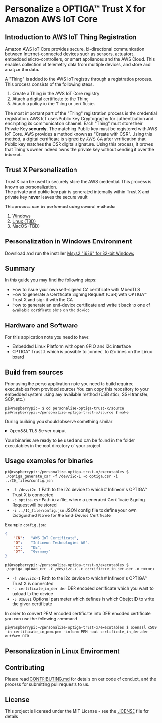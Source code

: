 # Personalize a OPTIGA™ Trust X for Amazon AWS IoT Core

## Introduction to AWS IoT Thing Registration

Amazon AWS IoT Core provides secure, bi-directional communication between Internet-connected devices such as sensors, actuators, embedded micro-controllers, or smart appliances and the AWS Cloud. This enables collection of telemetry data from multiple devices, and store and analyze the data.

A "Thing" is added to the AWS IoT registry through a registration process.
This process consists of the following steps.
1. Create a Thing in the AWS IoT Core registry
2. Attach a digital certificate to the Thing
3. Attach a policy to the Thing or certificate.

The most important part of the "Thing" registration process is the credential registration. AWS IoT uses Public Key Cryptography for authentication and encrypting its communication channel. Each "Thing" must store their Private Key **securely**. The matching Public key must be registered with AWS IoT Core. AWS provides a method known as "Create with CSR". Using this method, a digital certificate is signed by AWS CA after verification that Public key matches the CSR digital signature. Using this process, it proves that Thing's owner indeed owns the private key without sending it over the internet.

## Trust X Personalization
Trust X can be used to securely store the AWS credential. This process is known as personalization.  
The private and public key pair is generated internally within Trust X and private key **never** leaves the secure vault.

This process can be performed using several methods:
1. [Windows](#Personalization-in-Windows-Environment)
2. [Linux (TBD)](#Personalization-in-Linux-Environment)
3. MacOS (TBD)

## Personalization in Windows Environment

Download and run the installer [Msys2 "i686" for 32-bit Windows](https://www.msys2.org/)


## Summary
In this guide you may find the following steps:
* How to issue your own self-signed CA certificate with MbedTLS
* How to generate a Certificate Signing Request (CSR) with OPTIGA™ Trust X and sign it with the CA
* How to generate an end-device certificate and write it back to one of available certificate slots on the device

## Hardware and Software
For this application note you need to have:
* Embedded Linux Platform with open GPIO and i2c interface
* OPTIGA™ Trust X which is possible to connect to i2c lines on the Linux board

## Build from sources
Prior using the perso application note you need to build required executables from provided sources
You can copy this repository to your embedded system using any available method (USB stick, SSH transfer, SCP, etc.)


```console
pi@raspberrypi:~ $ cd personalize-optiga-trust-x/source
pi@raspberrypi:~/personalize-optiga-trust-x/source $ make
```
During building you should observe something similar
<details>
  <summary> OpenSSL TLS Server output</summary>

```console
mkdir -p ./build
mkdir -p ./../executables
make -C ./mbedtls-2.6.0/ no_test
make[1]: Entering directory '/home/pi/personalize-optiga-trust-x/source/mbedtls-2.6.0'
make[2]: Entering directory '/home/pi/personalize-optiga-trust-x/source/mbedtls-2.6.0/library'
  CC    aes.c
  CC    aesni.c
  CC    arc4.c
  CC    asn1parse.c
  CC    asn1write.c
  CC    base64.c
  CC    bignum.c
  CC    blowfish.c
  CC    camellia.c
  CC    ccm.c
  CC    cipher.c
  CC    cipher_wrap.c
  CC    cmac.c
  CC    ctr_drbg.c
  CC    des.c
  CC    dhm.c
  CC    ecdh.c
  CC    ecdsa.c
  CC    ecjpake.c
  CC    ecp.c
  CC    ecp_curves.c
  CC    entropy.c
  CC    entropy_poll.c
  CC    error.c
  CC    gcm.c
  CC    havege.c
  CC    hmac_drbg.c
  CC    md.c
  CC    md2.c
  CC    md4.c
  CC    md5.c
  CC    md_wrap.c
  CC    memory_buffer_alloc.c
  CC    oid.c
  CC    padlock.c
  CC    pem.c
  CC    pk.c
  CC    pk_wrap.c
  CC    pkcs12.c
  CC    pkcs5.c
  CC    pkparse.c
  CC    pkwrite.c
  CC    platform.c
  CC    ripemd160.c
  CC    rsa.c
  CC    sha1.c
  CC    sha256.c
  CC    sha512.c
  CC    threading.c
  CC    timing.c
  CC    version.c
  CC    version_features.c
  CC    xtea.c
  AR    libmbedcrypto.a
  RL    libmbedcrypto.a
  CC    certs.c
  CC    pkcs11.c
  CC    x509.c
  CC    x509_create.c
  CC    x509_crl.c
  CC    x509_crt.c
  CC    x509_csr.c
  CC    x509write_crt.c
  CC    x509write_csr.c
  AR    libmbedx509.a
  RL    libmbedx509.a
  CC    debug.c
  CC    net_sockets.c
  CC    ssl_cache.c
  CC    ssl_ciphersuites.c
  CC    ssl_cli.c
  CC    ssl_cookie.c
  CC    ssl_srv.c
  CC    ssl_ticket.c
  CC    ssl_tls.c
  AR    libmbedtls.a
  RL    libmbedtls.a
make[2]: Leaving directory '/home/pi/personalize-optiga-trust-x/source/mbedtls-2.6.0/library'
make[2]: Entering directory '/home/pi/personalize-optiga-trust-x/source/mbedtls-2.6.0/programs'
  CC    aes/aescrypt2.c
  CC    aes/crypt_and_hash.c
  CC    hash/hello.c
  CC    hash/generic_sum.c
  CC    pkey/dh_client.c
  CC    pkey/dh_genprime.c
  CC    pkey/dh_server.c
  CC    pkey/ecdh_curve25519.c
  CC    pkey/ecdsa.c
  CC    pkey/gen_key.c
  CC    pkey/key_app.c
  CC    pkey/key_app_writer.c
  CC    pkey/mpi_demo.c
  CC    pkey/pk_decrypt.c
  CC    pkey/pk_encrypt.c
  CC    pkey/pk_sign.c
  CC    pkey/pk_verify.c
  CC    pkey/rsa_genkey.c
  CC    pkey/rsa_decrypt.c
  CC    pkey/rsa_encrypt.c
  CC    pkey/rsa_sign.c
  CC    pkey/rsa_verify.c
  CC    pkey/rsa_sign_pss.c
  CC    pkey/rsa_verify_pss.c
  CC    ssl/dtls_client.c
  CC    ssl/dtls_server.c
  CC    ssl/ssl_client1.c
  CC    ssl/ssl_client2.c
  CC    ssl/ssl_server.c
  CC    ssl/ssl_server2.c
  CC    ssl/ssl_fork_server.c
  CC    ssl/mini_client.c
  CC    ssl/ssl_mail_client.c
  CC    random/gen_entropy.c
  CC    random/gen_random_havege.c
  CC    random/gen_random_ctr_drbg.c
  CC    test/ssl_cert_test.c
  CC    test/benchmark.c
  CC    test/selftest.c
  CC    test/udp_proxy.c
  CC    util/pem2der.c
  CC    util/strerror.c
  CC    x509/cert_app.c
  CC    x509/crl_app.c
  CC    x509/cert_req.c
  CC    x509/cert_write.c
  CC    x509/req_app.c
make[2]: Leaving directory '/home/pi/personalize-optiga-trust-x/source/mbedtls-2.6.0/programs'
make[1]: Leaving directory '/home/pi/personalize-optiga-trust-x/source/mbedtls-2.6.0'
Compiling optiga_trust_x/optiga/crypt/optiga_crypt.c
Compiling optiga_trust_x/optiga/util/optiga_util.c
Compiling optiga_trust_x/optiga/cmd/CommandLib.c
Compiling optiga_trust_x/optiga/common/Logger.c
Compiling optiga_trust_x/optiga/common/Util.c
Compiling optiga_trust_x/optiga/comms/optiga_comms.c
Compiling optiga_trust_x/optiga/comms/ifx_i2c/ifx_i2c.c
Compiling optiga_trust_x/optiga/comms/ifx_i2c/ifx_i2c_config.c
Compiling optiga_trust_x/optiga/comms/ifx_i2c/ifx_i2c_data_link_layer.c
Compiling optiga_trust_x/optiga/comms/ifx_i2c/ifx_i2c_physical_layer.c
Compiling optiga_trust_x/optiga/comms/ifx_i2c/ifx_i2c_transport_layer.c
Compiling optiga_trust_x/pal/linux/pal.c
Compiling optiga_trust_x/pal/linux/pal_gpio.c
Compiling optiga_trust_x/pal/linux/pal_i2c.c
Compiling optiga_trust_x/pal/linux/pal_ifx_i2c_config.c
Compiling optiga_trust_x/pal/linux/pal_os_event.c
Compiling optiga_trust_x/pal/linux/pal_os_lock.c
Compiling optiga_trust_x/pal/linux/pal_os_timer.c
Compiling json_parser/cJSON.c
Compiling json_parser/JSON_parser.c
Compiling optiga_generate_csr.c
optiga_generate_csr.c: In function ‘__optiga_sign_wrap’:
optiga_generate_csr.c:88:35: warning: passing argument 1 of ‘optiga_crypt_ecdsa_sign’ discards ‘const’ qualifier from pointer target type [-Wdiscarded-qualifiers]
  status = optiga_crypt_ecdsa_sign(hash, hash_len, optiga_key_id, der_signature, &ds_len);
                                   ^~~~
In file included from optiga_generate_csr.c:54:0:
./optiga_trust_x/optiga/include/optiga/optiga_crypt.h:403:21: note: expected ‘uint8_t * {aka unsigned char *}’ but argument is of type ‘const unsigned char *’
 optiga_lib_status_t optiga_crypt_ecdsa_sign(uint8_t * digest,
                     ^~~~~~~~~~~~~~~~~~~~~~~
optiga_generate_csr.c:102:30: warning: format ‘%lu’ expects argument of type ‘long unsigned int’, but argument 2 has type ‘size_t {aka unsigned int}’ [-Wformat=]
     mbedtls_printf( " Size %lu\n", *sig_len);
                              ^
Linking ../executables/optiga_generate_csr
Compiling optiga_upload_crt.c
Linking ../executables/optiga_upload_crt
```
</details>

Your binaries are ready to be used and can be found in the folder executables in the root directory of your project

## Usage examples for binaries

```console
pi@raspberrypi:~/personalize-optiga-trust-x/executables $ ./optiga_generate_csr -f /dev/i2c-1 -o optiga.csr -i ../IO_files/config.jsn
```
* `-f /dev/i2c-1` Path to the i2c device to which # Infineon's OPTIGA&trade; Trust X is connected
* `-o optiga.csr` Path to a file, where a generated Certificate Signing Request will be stored
* `-i ../IO_file/config.jsn` JSON config file to define your own Distiguished Name for the End-Device Certificate

Example `config.jsn`:

```json
{
	"CN":	"AWS IoT Certificate",
	"O":	"Infineon Technologies AG",
	"C":	"DE",
	"ST":	"Germany"
}
```

```console
pi@raspberrypi:~/personalize-optiga-trust-x/executables $ ./optiga_upload_crt -f /dev/i2c-1 -c certificate_in_der.der -o 0xE0E1
```
* `-f /dev/i2c-1` Path to the i2c device to which # Infineon's OPTIGA&trade; Trust X is connected
* `-c certificate_in_der.der` DER encoded certificate which you want to upload to the device
* `-0 0xE0E1` Optional parameter which defines in which Obejct ID to write the given certificate

In order to convert PEM encoded certificate into DER encoded certificate you can use the following command

```console
pi@raspberrypi:~/personalize-optiga-trust-x/executables $ openssl x509 -in certificate_in_pem.pem -inform PEM -out certificate_in_der.der -outform DER

```

## Personalization in Linux Environment

## Contributing
Please read [CONTRIBUTING.md](CONTRIBUTING.md) for details on our code of conduct, and the process for submitting pull requests to us.

## License
This project is licensed under the MIT License - see the [LICENSE](LICENSE) file for details
